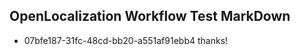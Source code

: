 ## OpenLocalization Workflow Test MarkDown
* 07bfe187-31fc-48cd-bb20-a551af91ebb4 thanks!

<!--HONumber=Jul16_HO3-->



